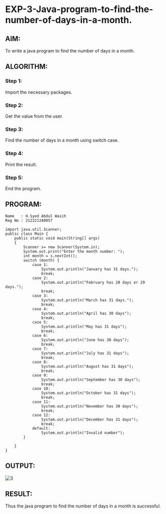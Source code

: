 # EXP-3-Java-program-to-find-the-number-of-days-in-a-month.

## AIM:
To write a java program to find the number of days in a month.
## ALGORITHM: 
### Step 1:
Import the necessary packages.
### Step 2: 
Get the value from the user.
### Step 3: 
Find the number of days in a month using switch case.
### Step 4:  
Print the result.
### Step 5: 
End the program.
## PROGRAM:
~~~
Name   : H.Syed Abdul Wasih
Reg No : 212221240057
~~~
~~~
import java.util.Scanner;
public class Main {
    public static void main(String[] args)
    {
        Scanner s= new Scanner(System.in);
        System.out.print("Enter the month number: ");
        int month = s.nextInt();
        switch (month) {
            case 1:
                System.out.println("January has 31 days.");
                break;
            case 2:
                System.out.println("February has 28 days or 29 days.");
                break;
            case 3:
                System.out.println("March has 31 days.");
                break;
            case 4:
                System.out.println("April has 30 days");
                break;
            case 5:
                System.out.println("May has 31 days");
                break;
            case 6:
                System.out.println("June has 30 days");
                break;
            case 7:
                System.out.println("July has 31 days");
                break;
            case 8:
                System.out.println("August has 31 days");
                break;
            case 9:
                System.out.println("September has 30 days");
                break;
            case 10:
                System.out.println("October has 31 days");
                break;
            case 11:
                System.out.println("November has 30 days");
                break;
            case 12:
                System.out.println("December has 31 days");
                break;
            default:
                System.out.println("Invalid number");
        }

    }
}
~~~

## OUTPUT:

![3](https://github.com/abdulwasih2003/EXP--3-Java-program-to-find-the-number-of-day-in-a-month/assets/91781810/75be0368-ae73-4094-8a9c-194c0e5bd633)

## RESULT:
Thus the java program to find the number of days in a month is successful.
